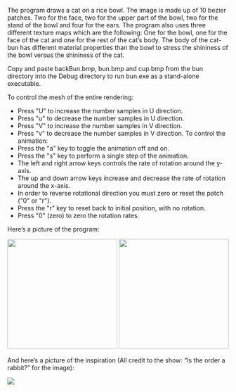 The program draws a cat on a rice bowl. The image is made up of 10 bezier patches. Two for the face, two for the upper part of the bowl, two for the stand of the bowl and four for the ears. The program also uses three different texture maps which are the following: One for the bowl, one for the face of the cat and one for the rest of the cat’s body. The body of the cat-bun has different material properties than the bowl to stress the shininess of the bowl versus the shininess of the cat. 

Copy and paste backBun.bmp, bun.bmp and cup.bmp from the bun directory into the Debug directory to run bun.exe as a stand-alone executable.

To control the mesh of the entire rendering:
*   Press "U" to increase the number samples in U direction.
*   Press "u" to decrease the number samples in U direction.
*   Press "V" to increase the number samples in V direction.
*   Press "v" to decrease the number samples in V direction.
To control the animation:
*   Press the "a" key to toggle the animation off and on.
*   Press the "s" key to perform a single step of the animation.
*   The left and right arrow keys controls the	rate of rotation around the y-axis.
*   The up and down arrow keys increase and decrease the rate of		rotation around the x-axis. 
*   In order to reverse rotational direction you must zero or reset the patch ("0" or "r").
*   Press the "r" key to reset back to initial	position, with no rotation.
*   Press "0" (zero) to zero the rotation rates.

 Here’s a picture of the program: 
 
<img src="https://i.postimg.cc/Kzq1NH8y/bun2.png" width="250" height="250">
<img src="https://i.postimg.cc/nrNC89mR/bun1.png" width="250" height="250">

And here’s a picture of the inspiration (All credit to the show: “Is the order a rabbit?” for the image): 

<img src="https://i.postimg.cc/j2DLk4Dn/bun3.png">

